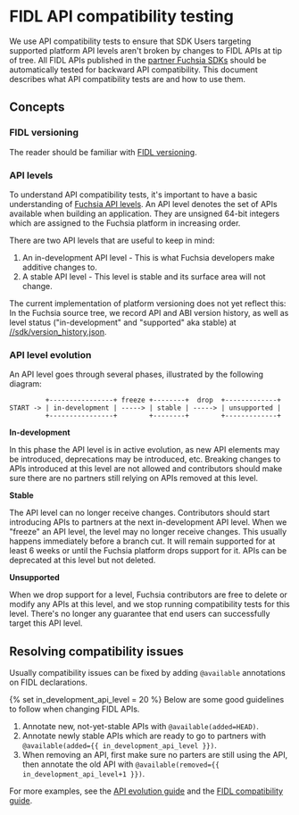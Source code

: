 # FIDL API compatibility testing

We use API compatibility tests to ensure that SDK Users targeting supported platform
API levels aren't broken by changes to FIDL APIs at tip of tree. All FIDL APIs published in
the [partner Fuchsia SDKs][SDK Categories] should be automatically tested for backward API
compatibility. This document describes what API compatibility tests are and how to use
them.

## Concepts

### FIDL versioning

The reader should be familiar with [FIDL versioning].

### API levels

To understand API compatibility tests, it's important to have a basic understanding of
[Fuchsia API levels]. An API level denotes the set of APIs available when building an
application. They are unsigned 64-bit integers which are assigned to the Fuchsia platform
in increasing order.

There are two API levels that are useful to keep in mind:

1. An in-development API level - This is what Fuchsia developers make additive changes to.
2. A stable API level - This level is stable and its surface area will not change.

The current implementation of platform versioning does not yet reflect this:
In the Fuchsia source tree, we record API and ABI version history, as well as level
status ("in-development" and "supported" aka stable) at
[//sdk/version_history.json](/sdk/version_history.json).

### API level evolution

An API level goes through several phases, illustrated by the following diagram:

```
         +----------------+ freeze +--------+  drop  +-------------+
START -> | in-development | -----> | stable | -----> | unsupported |
         +----------------+        +--------+        +-------------+
```

__In-development__

In this phase the API level is in active evolution, as new API elements
may be introduced, deprecations may be introduced, etc.
Breaking changes to APIs introduced at this level are not allowed and contributors
should make sure there are no partners still relying on APIs removed at this level.

__Stable__

The API level can no longer receive changes. Contributors should start introducing
APIs to partners at the next in-development API level. When we "freeze" an API
level, the level may no longer receive changes. This usually happens immediately
before a branch cut. It will remain supported for at least 6 weeks or until
the Fuchsia platform
drops support for it. APIs can be deprecated at this level but not deleted.

__Unsupported__

When we drop support for a level, Fuchsia contributors are free to delete or
modify any APIs at this level, and we
stop running compatibility tests for this level. There's no longer any guarantee
that end users can successfully
target this API level.

## Resolving compatibility issues

Usually compatibility issues can be fixed by adding `@available` annotations on FIDL
declarations.

{% set in_development_api_level = 20 %}
Below are some good guidelines to follow when changing FIDL APIs.

1. Annotate new, not-yet-stable APIs with `@available(added=HEAD)`.
1. Annotate newly stable APIs which are ready to go to partners
   with `@available(added={{ in_development_api_level }})`.
1. When removing an API, first make sure no parters are still using the API, then
   annotate the old API with `@available(removed={{ in_development_api_level+1 }})`.

For more examples, see the [API evolution guide] and the [FIDL compatibility guide].

[FIDL versioning]: /docs/reference/fidl/language/versioning.md
[Fuchsia API levels]: /docs/contribute/governance/rfcs/0002_platform_versioning.md
[SDK Categories]: /docs/contribute/governance/rfcs/0165_sdk_categories.md
[FIDL compatibility guide]: /docs/development/languages/fidl/guides/compatibility/README.md
[API evolution guide]: /docs/development/api/evolution.md